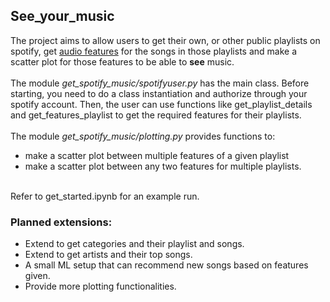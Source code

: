 ## See_your_music
The project aims to allow users to get their own, or other public playlists on spotify, get [audio features](https://developer.spotify.com/web-api/get-audio-features/ "List of features") for the songs in those playlists and make a scatter plot for those features to be able to **see** music. <br>
<br>
The module *get_spotify_music/spotifyuser.py* has the main class. Before starting, you need to do a class instantiation and authorize through your spotify account. Then, the user can use functions like get_playlist_details and get_features_playlist to get the required features for their playlists. <br>
<br>
The module *get_spotify_music/plotting.py* provides functions to:
 - make a scatter plot between multiple features of a given playlist 
 - make a scatter plot between any two features for multiple playlists. 
<br>
Refer to get_started.ipynb for an example run. <br>

### Planned extensions:
 - Extend to get categories and their playlist and songs.
 - Extend to get artists and their top songs.
 - A small ML setup that can recommend new songs based on features given.
 - Provide more plotting functionalities. 
